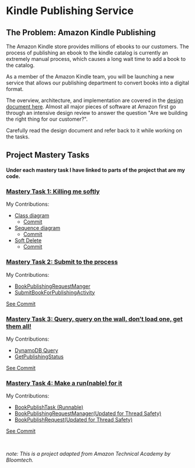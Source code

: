 # Kindle Publishing Service

## The Problem: Amazon Kindle Publishing

The Amazon Kindle store provides millions of ebooks to our customers. The process of publishing an
ebook to the kindle catalog is currently an extremely manual process, which causes a long wait time
to add a book to the catalog.

As a member of the Amazon Kindle team, you will be launching a new service that allows our
publishing department to convert books into a digital format.

The overview, architecture, and implementation are covered in the [design document here](DESIGN_DOCUMENT.md). Almost all major pieces of software at Amazon first go through an intensive design
review to answer the question "Are we building the right thing for our customer?".

Carefully read the design document and refer back to it while working on the tasks.

## Project Mastery Tasks

#### Under each mastery task I have linked to parts of the project that are my code.  
### [Mastery Task 1: Killing me softly](tasks/MasteryTask01.md)

My Contributions:   
- [Class diagram](https://github.com/tkozzer/kindle-publishing-service/tree/sprint-1/src/resources/mastery-task1-kindle-publishing-CD.puml)   
  - [Commit](https://github.com/tkozzer/kindle-publishing-service/commit/ebf2c5773f8884d96c348a0090f64dd3f8b51f90) 
- [Sequence diagram](https://github.com/tkozzer/kindle-publishing-service/tree/sprint-1/src/resources/mastery-task1-remove-book-SD.puml)
  - [Commit](https://github.com/tkozzer/kindle-publishing-service/commit/2b6ec889b05ce1c922cbe60a20c6764520d7c4fc)
- [Soft Delete](https://github.com/tkozzer/kindle-publishing-service/tree/sprint-1/src/com/amazon/ata/kindlepublishingservice/dao/CatalogDao.java)
  - [Commit](https://github.com/tkozzer/kindle-publishing-service/commit/6742e110dc13c4f14733654aaa4b9d699f1ffc21)

### [Mastery Task 2: Submit to the process](tasks/MasteryTask02.md)

My Contributions:
- [BookPublishingRequestManger](https://github.com/tkozzer/kindle-publishing-service/tree/sprint-2/src/com/amazon/ata/kindlepublishingservice/publishing/BookPublishingRequestManager.java)  
- [SubmitBookForPublishingActivity](https://github.com/tkozzer/kindle-publishing-service/tree/sprint-2/src/com/amazon/ata/kindlepublishingservice/activity/SubmitBookForPublishingActivity.java)  

[See Commit](https://github.com/tkozzer/kindle-publishing-service/commit/7463eb04651e424b57ed611e80c8e5a5255a204f)   

### [Mastery Task 3: Query, query on the wall, don’t load one, get them all!](tasks/MasteryTask03.md)

My Contributions:
- [DynamoDB Query](src/com/amazon/ata/kindlepublishingservice/dao/PublishingStatusDao.java)
- [GetPublishingStatus](src/com/amazon/ata/kindlepublishingservice/activity/GetPublishingStatusActivity.java) 

[See Commit](https://github.com/tkozzer/kindle-publishing-service/commit/88e226f107139260867090eaff2beb2b421a74c7)

### [Mastery Task 4: Make a run(nable) for it](tasks/MasteryTask04.md)

My Contributions:
- [BookPublishTask (Runnable)](src/com/amazon/ata/kindlepublishingservice/publishing/BookPublishTask.java)
- [BookPublishingRequestManager(Updated for Thread Safety)](src/com/amazon/ata/kindlepublishingservice/publishing/BookPublishingRequestManager.java)
- [BookPublishRequest(Updated for Thread Safety)](src/com/amazon/ata/kindlepublishingservice/publishing/BookPublishRequest.java) 

[See Commit](https://github.com/tkozzer/kindle-publishing-service/commit/468f0eb3992eba52261efc54619edbcb275a3281)

&nbsp;

*note: This is a project adapted from Amazon Technical Academy by Bloomtech.*

